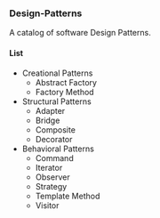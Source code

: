 ### Design-Patterns ###

A catalog of software Design Patterns.


#### List ####

- Creational Patterns
    - Abstract Factory
    - Factory Method
- Structural Patterns
    - Adapter
    - Bridge
    - Composite
    - Decorator
- Behavioral Patterns
    - Command
    - Iterator
    - Observer
    - Strategy
    - Template Method
    - Visitor

